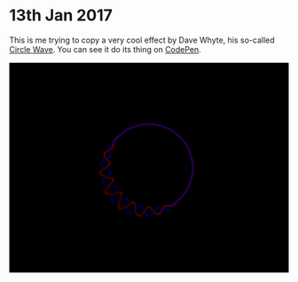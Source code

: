 # 13th Jan 2017

This is me trying to copy a very cool effect by Dave Whyte, his so-called [Circle Wave](https://dribbble.com/shots/1696376-Circle-wave).
You can see it do its thing on [CodePen](http://codepen.io/bomoko/full/vgKWbo/).


![Screenshot](screenshot.png) 
